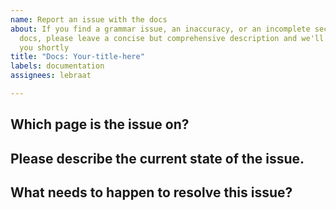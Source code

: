 ```yaml
---
name: Report an issue with the docs
about: If you find a grammar issue, an inaccuracy, or an incomplete section of the
  docs, please leave a concise but comprehensive description and we'll get back to
  you shortly
title: "Docs: Your-title-here"
labels: documentation
assignees: lebraat

---
```



## Which page is the issue on?


## Please describe the current state of the issue.


## What needs to happen to resolve this issue?
